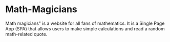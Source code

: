 # Math-Magicians
Math magicians" is a website for all fans of mathematics. It is a Single Page App (SPA) that allows users to make simple calculations and read a random math-related quote.
